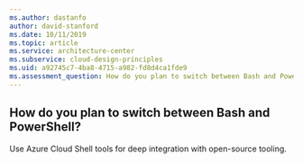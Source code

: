 ```yaml
---
ms.author: dastanfo
author: david-stanford
ms.date: 10/11/2019
ms.topic: article
ms.service: architecture-center
ms.subservice: cloud-design-principles
ms.uid: a92745c7-4ba8-4715-a982-fd8d4ca1fde9
ms.assessment_question: How do you plan to switch between Bash and PowerShell?
---
```

## How do you plan to switch between Bash and PowerShell?

Use Azure Cloud Shell tools for deep integration with open-source tooling.
